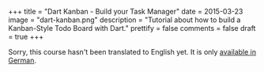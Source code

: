 +++
title = "Dart Kanban - Build your Task Manager"
date = 2015-03-23
image = "dart-kanban.png"
description = "Tutorial about how to build a Kanban-Style Todo Board with Dart."
prettify = false
comments = false
draft = true
+++

Sorry, this course hasn't been translated to English yet. It is only [available in German](/de/library/dart-kanban/).